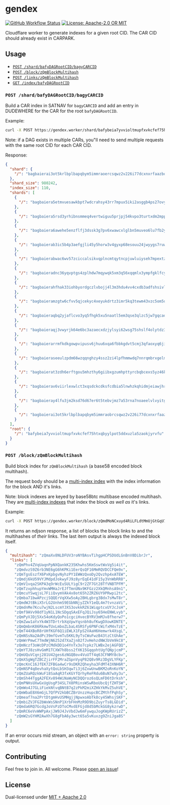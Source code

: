 # gendex

<p>
  <a href="https://github.com/web3-storage/gendex/actions/workflows/release.yml"><img alt="GitHub Workflow Status" src="https://img.shields.io/github/actions/workflow/status/web3-storage/gendex/test.yml?branch=main&style=for-the-badge" /></a>
  <a href="https://github.com/web3-storage/gendex/blob/main/LICENSE.md"><img alt="License: Apache-2.0 OR MIT" src="https://img.shields.io/badge/LICENSE-Apache--2.0%20OR%20MIT-yellow?style=for-the-badge" /></a>
</p>

Cloudflare worker to generate indexes for a given root CID. The CAR CID should already exist in CARPARK.

## Usage

* [`POST /shard/bafyDAGRootCID/bagyCARCID`](#post-shardbafydagrootcidbagycarcid)
* [`POST /block/zQmBlockMultihash`](#post-blockzqmblockmultihash)
* [`POST /links/zQmBlockMultihash`](#post-linkszqmblockmultihash)
* [`GET /index/bafyDAGRootCID`](#get-indexbafydagrootcid)

### `POST /shard/bafyDAGRootCID/bagyCARCID`

Build a CAR index in SATNAV for `bagyCARCID` and add an entry in DUDEWHERE for the CAR for the root `bafyDAGRootCID`.

Example:

```sh
curl -X POST https://gendex.worker/shard/bafybeia7yvvioltmupfxvkcfef75htxqbyylpot5ddxuzla5zaokjyrvfu/bagbaierai3ot5krlbplbapqbym5immraoercsqwz2v226i77dcxnxrfaazbq
```

Note: if a DAG exists in multiple CARs, you"ll need to send multiple requests with the same root CID for each CAR CID.

Response:

```json
{
  "shard": {
    "/": "bagbaierai3ot5krlbplbapqbym5immraoercsqwz2v226i77dcxnxrfaazbq"
  },
  "shard_size": 980242,
  "index_size": 110,
  "shards": [
    {
      "/": "bagbaiera5etmvuesawkbpt7wdcrahsy43rr7mpux5iki2asggb4ps27ovyta"
    },
    {
      "/": "bagbaiera5rsd3yrhibnsmmeq4vertwiguu5prjpj54kvpo3turtxdm2mpp3q"
    },
    {
      "/": "bagbaiera6awehe5enzflfj3dssk3g7pv6xwawcxlglbn5muveo6lu7fb2yrq"
    },
    {
      "/": "bagbaierab3ic5b4p3aefgjli45y5horw3v4gyxp68esouu24jwyygs7ruwwa"
    },
    {
      "/": "bagbaierabwac6wv57zciccalsikvqplncmtqytncpjuwluiyseh7mpextzta"
    },
    {
      "/": "bagbaieradnc36yqvptgs4zplhdw7mqywqk5xm3q56xqqmlx3ympfgklfcy5a"
    },
    {
      "/": "bagbaierahfhak33iohbyordgczlvbojj4l3m3hdu4vv4cxdb3adfshsivl7a"
    },
    {
      "/": "bagbaieramzgtw6cfvv5qjcekyc4xeyukdrtz3imr5kq3tewm43vzc5om5u3q"
    },
    {
      "/": "bagbaieraqbq2yjaflcvo3yq5fhgk5xu5naatl5em3qse3qlzc5jw7gqcadcq"
    },
    {
      "/": "bagbaieraqj3vwyrjk64e6bc3azaecxdzjylsyi62wsg75shslf4olytdz3ca"
    },
    {
      "/": "bagbaierarrmfkdkgowpvipusv6jhuu6xqa6fbbkgdvt5cmj3qfaoxyq6jiaq"
    },
    {
      "/": "bagbaieraseeulzpdm66wzqqnghzy4ssz2zi4lpfhmmwdq7nnrqmbrxgelmrq"
    },
    {
      "/": "bagbaierat3zdh6erftgou5mhzthy6giibxgzumhpttyrcbqbcexs5yz46kya"
    },
    {
      "/": "bagbaierav6viirlexwlct3xqsdckcdksfcdbia5lnwhzkqhidmjeiawjhrra"
    },
    {
      "/": "bagbaieray4lfu3jm2ksd76d67er6t5tebvjmz7a53rna7noaeelvlvyitgga"
    },
    {
      "/": "bagbaierai3ot5krlbplbapqbym5immraobrcsqwz2v226i77dcxnxrfaazbq"
    }
  ],
  "root": {
    "/": "bafybeia7yvvioltmupfxvkcfef75htxqbyylpot5ddxuzla5zaokjyrvfu"
  }
}
```

### `POST /block/zQmBlockMultihash`

Build block index for `zQmBlockMultihash` (a base58 encoded block multihash).

The request body should be a [multi-index index](https://github.com/alanshaw/cardex#multi-index-index) with the index information for the block AND it's links.

Note: block indexes are keyed by base58btc multibase encoded multihash. They are [multi-index indexes](https://github.com/alanshaw/cardex#multi-index-index) that index the block _as well as_ it's links.

Example:

```sh
curl -X POST https://gendex.worker/block/zQmdMoNCxuyd4RiLFLdtMmUjGtGqU7kqqHfucRmPNm4PUJU
```

It returns an ndjson response, a list of blocks the block links to and the multihashes of _their_ links. The last item output is always the indexed block itself.

```json
{
  "multihash": "zQmaXv8NLDFUV3roNYBAsvTihgpHCPSDUdLGnBnV8DibrJr",
  "links": [
    "zQmPhv4ZVqUaqnPpNXQankK235Khwhs5KmSswtWxVg5i4it",
    "zQmdvzS9Z6rb3NE6gG6hKPKi1EerQsQF16MmRQVDCCFQm9x",
    "zQmTgsEszfX6PxKpbgvNyhzPY1EWWzQxoDy2Qvzhp4xATEW",
    "zQmdj6kU59VYJMdpdJokwyFJ9z8yrEqE41dF15y3VnWbRR8",
    "zQmV1vqa2SKPA3q9rWcEuSULYigC9r2ZF7Gt28TfVNBTPFM",
    "zQmTzxphhupYmvWMHaJrEJfTmnUNx9KFGzz2XkQMnhsA9n1",
    "zQmcuYSwqjsL7FiiQvymVAk4x8ot65h2ZRZ6UY9PRwpi2tc",
    "zQmba71bwAPzcjSQQErVqXXw5oAy2BHLgbrg3Bdx7sMwT8r",
    "zQmdWJtBkiX5rLG2UnhmS9EGbNNjyZZkY1eQL4m7tvnzaVi",
    "zQmdnMe7Kcu7wjN2LscmYJXS3ovkkRZ61WiqptcxUYJcJsH",
    "zQmf9AVv98df1yN1L1NcSDgqSAxEFqJQiJsy65HeENWLvyb",
    "zQmPyVJDj5Xx54oKdyQoPo1cgciHvecBYRV3mMJv8fherw7",
    "zQmZww1aYxYk4W3TDrtrbXqVpwYqsnbh8ufKwgDXowKDNTE",
    "zQmQmbnK86RkmwTUxLmboZLbaL4SRSfy6PNFcWifxM4v7zE",
    "zQmT44XBoR8rUHfKGF6Q1iEWLX1FpS2VAaH6Hemwrk4XsgL",
    "zQmNSsNa2AdPc39mfGvmTu5KKL9yTsCWuFwzB43tzCtGhAe",
    "zQmWrPmwC7TmdWjN6252d7XaZjn82fJvHehzdNWJbVm9kC8",
    "zQmNczf3oWcDPzCMdkDD1o4YnTx3o7cpkz7LWBx2ejAGFQQ",
    "zQmYTJ8zsHvGmM1TCXW7h8bss2fXK15GqqohtUgfQNpjcmP",
    "zQmUQuVCqnj281U42ges6zNGQBov4VuUTf4q63CFNMY8cbv",
    "zQmXSgWgTZBCZjirFF2MraZGpnVyqP82Q8v9Rz3DgVLYFKp",
    "zQmcKnC16JfEK7ZFBGa4wCr9sDKR2Qheyha3FdMT43XNH6R",
    "zQmNSP4q8evhaXytQoLbSH3qw7i3j6ZxwUnwBKM2oRnKoYN",
    "zQmZUaRQzkWuF18SaAqR3fxKGYfQrhyReFRdu6BuN7wXy3u",
    "zQmSh44TggA2FEXv894WiNaWyNCDQQroz6sQLmFD6tDrksh",
    "zQmPNHsUXwGxUgUsgP34SL7X8PRinsWSwRboUbcQjfZHTSW",
    "zQmWo4J7GLiFiekNtvqBNtB7q2zPkM2miXZHkYkMvZ5uhVE",
    "zQmWbaE8X6mGjL7QfPV2kbBCZBrUnzzHupcBCZMthfPqhSy",
    "zQmeaf7na2PrtDtgmHvUSMHgjjNpwxoAbTk8cy45WhsjSKF",
    "zQmbiZVJFG2bWxWsSNnP1XrbFHnMzR9D9biZuyrTs8LGDid",
    "zQmda6RQ7GcdgJoVsPzDToCMvdEFGjd8d5bMckGG8ykzrwD",
    "zQmRC6eVvWWPpAxjJW9J4JvVbdJw6mFywquJogKWpRUrizZ",
    "zQmW2sGYHM2AwXh7G8gFbA6y3wct65a5vKuxzg9ZniJga8S"
  ]
}
```

If an error occurs mid stream, an object with an `error: string` property is output.

## Contributing

Feel free to join in. All welcome. Please [open an issue](https://github.com/web3-storage/gendex/issues)!

## License

Dual-licensed under [MIT + Apache 2.0](https://github.com/web3-storage/gendex/blob/main/LICENSE.md)
